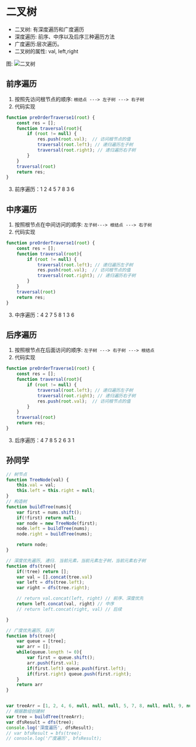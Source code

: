 # 二叉树

* 二叉树: 有深度遍历和广度遍历
* 深度遍历: 前序、中序以及后序三种遍历方法
* 广度遍历:层次遍历。
* 二叉树的属性: val, left,right

图: ![二叉树](二叉树.png)

## 前序遍历
1. 按照先访问根节点的顺序: `根结点 ---> 左子树 ---> 右子树`
2. 代码实现
```javascript
function preOrderTraverse1(root) {
    const res = [];
    function traversal(root){
        if (root != null) {
            res.push(root.val);  // 访问根节点的值
            traversal(root.left); // 递归遍历左子树
            traversal(root.right); // 递归遍历右子树
        }
    }
    traversal(root)
    return res;
}
```
3. 前序遍历：1  2  4  5  7  8  3  6 


## 中序遍历
1. 按照根节点在中间访问的顺序: `左子树---> 根结点 ---> 右子树`
2. 代码实现
```javascript
function preOrderTraverse1(root) {
    const res = [];
    function traversal(root){
        if (root != null) {
            traversal(root.left); // 递归遍历左子树
            res.push(root.val);  // 访问根节点的值
            traversal(root.right); // 递归遍历右子树
        }
    }
    traversal(root)
    return res;
}
```
3. 中序遍历：4  2  7  5  8  1  3  6



## 后序遍历
1. 按照根节点在后面访问的顺序: `左子树 ---> 右子树 ---> 根结点`
2. 代码实现
```javascript
function preOrderTraverse1(root) {
    const res = [];
    function traversal(root){
        if (root != null) {
            traversal(root.left); // 递归遍历左子树
            traversal(root.right); // 递归遍历右子树
            res.push(root.val);  // 访问根节点的值
        }
    }
    traversal(root)
    return res;
}
```
3. 后序遍历：4  7  8  5  2  6  3  1



## 孙同学
```js
// 树节点
function TreeNode(val) {
    this.val = val;
    this.left = this.right = null;
}
// 构造树
function buildTree(nums){
    var first = nums.shift();
    if(!first) return null;
    var node = new TreeNode(first);
    node.left = buildTree(nums);
    node.right = buildTree(nums);

    return node;
} 

// 深度优先遍历, 递归. 当前元素，当前元素左子树，当前元素右子树
function dfs(tree){
    if(!tree) return [];
    var val = [].concat(tree.val) 
    var left = dfs(tree.left);
    var right = dfs(tree.right);

    // return val.concat(left, right) // 前序、深度优先
    return left.concat(val, right) // 中序
    // return left.concat(right, val) // 后续

}

// 广度优先遍历, 队列
function bfs(tree){
    var queue = [tree];
    var arr = [];
    while(queue.length != 0){
        var first = queue.shift();
        arr.push(first.val);
        if(first.left) queue.push(first.left);
        if(first.right) queue.push(first.right);
    }
    return arr
}


var treeArr = [1, 2, 4, 6, null, null, null, 5, 7, 8, null, null, 9, null, null, null, 3, null, null];
// 根据数组创建树
var tree = buildTree(treeArr);
var dfsResult = dfs(tree);
console.log('深度遍历', dfsResult);
// var bfsResult = bfs(tree);
// console.log('广度遍历', bfsResult);
```
